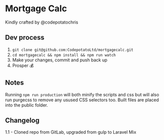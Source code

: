 # Mortgage Calc
Kindly crafted by @codepotatochris

## Dev process

1. ```git clone git@github.com:CodepotatoLtd/mortgagecalc.git```
2. ```cd mortgagecalc && npm install && npm run watch```
3. Make your changes, commit and push back up
4. Prosper 💰

## Notes

Running ```npm run production``` will both minify the scripts and css but will also run purgecss to remove any usused CSS selectors too. Built files are placed into the public folder.


## Changelog

1.1 - Cloned repo from GitLab, upgraded from gulp to Laravel Mix